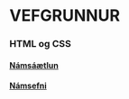 # VEFGRUNNUR 

### HTML og CSS

#### [Námsáætlun](VEFÞ1VG05AU_V21-2.pdf) 

#### [Námsefni](https://github.com/vefgrunnur/V21/wiki)

